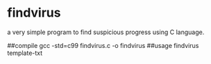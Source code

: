 # findvirus
a very simple program to find suspicious progress using C language.

##compile
  gcc -std=c99 findvirus.c -o findvirus
##usage
  findvirus template-txt
